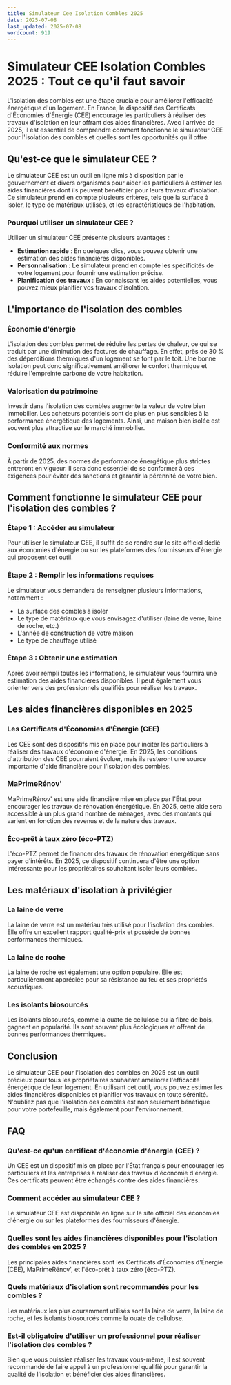 ```yaml
---
title: Simulateur Cee Isolation Combles 2025
date: 2025-07-08
last_updated: 2025-07-08
wordcount: 919
---
```


# Simulateur CEE Isolation Combles 2025 : Tout ce qu'il faut savoir

L'isolation des combles est une étape cruciale pour améliorer l'efficacité énergétique d'un logement. En France, le dispositif des Certificats d'Économies d'Énergie (CEE) encourage les particuliers à réaliser des travaux d'isolation en leur offrant des aides financières. Avec l'arrivée de 2025, il est essentiel de comprendre comment fonctionne le simulateur CEE pour l'isolation des combles et quelles sont les opportunités qu'il offre.

## Qu'est-ce que le simulateur CEE ?

Le simulateur CEE est un outil en ligne mis à disposition par le gouvernement et divers organismes pour aider les particuliers à estimer les aides financières dont ils peuvent bénéficier pour leurs travaux d'isolation. Ce simulateur prend en compte plusieurs critères, tels que la surface à isoler, le type de matériaux utilisés, et les caractéristiques de l'habitation.

### Pourquoi utiliser un simulateur CEE ?

Utiliser un simulateur CEE présente plusieurs avantages :

- **Estimation rapide** : En quelques clics, vous pouvez obtenir une estimation des aides financières disponibles.
- **Personnalisation** : Le simulateur prend en compte les spécificités de votre logement pour fournir une estimation précise.
- **Planification des travaux** : En connaissant les aides potentielles, vous pouvez mieux planifier vos travaux d'isolation.

## L'importance de l'isolation des combles

### Économie d'énergie

L'isolation des combles permet de réduire les pertes de chaleur, ce qui se traduit par une diminution des factures de chauffage. En effet, près de 30 % des déperditions thermiques d'un logement se font par le toit. Une bonne isolation peut donc significativement améliorer le confort thermique et réduire l'empreinte carbone de votre habitation.

### Valorisation du patrimoine

Investir dans l'isolation des combles augmente la valeur de votre bien immobilier. Les acheteurs potentiels sont de plus en plus sensibles à la performance énergétique des logements. Ainsi, une maison bien isolée est souvent plus attractive sur le marché immobilier.

### Conformité aux normes

À partir de 2025, des normes de performance énergétique plus strictes entreront en vigueur. Il sera donc essentiel de se conformer à ces exigences pour éviter des sanctions et garantir la pérennité de votre bien.

## Comment fonctionne le simulateur CEE pour l'isolation des combles ?

### Étape 1 : Accéder au simulateur

Pour utiliser le simulateur CEE, il suffit de se rendre sur le site officiel dédié aux économies d'énergie ou sur les plateformes des fournisseurs d'énergie qui proposent cet outil.

### Étape 2 : Remplir les informations requises

Le simulateur vous demandera de renseigner plusieurs informations, notamment :

- La surface des combles à isoler
- Le type de matériaux que vous envisagez d'utiliser (laine de verre, laine de roche, etc.)
- L'année de construction de votre maison
- Le type de chauffage utilisé

### Étape 3 : Obtenir une estimation

Après avoir rempli toutes les informations, le simulateur vous fournira une estimation des aides financières disponibles. Il peut également vous orienter vers des professionnels qualifiés pour réaliser les travaux.

## Les aides financières disponibles en 2025

### Les Certificats d'Économies d'Énergie (CEE)

Les CEE sont des dispositifs mis en place pour inciter les particuliers à réaliser des travaux d'économie d'énergie. En 2025, les conditions d'attribution des CEE pourraient évoluer, mais ils resteront une source importante d'aide financière pour l'isolation des combles.

### MaPrimeRénov'

MaPrimeRénov' est une aide financière mise en place par l'État pour encourager les travaux de rénovation énergétique. En 2025, cette aide sera accessible à un plus grand nombre de ménages, avec des montants qui varient en fonction des revenus et de la nature des travaux.

### Éco-prêt à taux zéro (éco-PTZ)

L'éco-PTZ permet de financer des travaux de rénovation énergétique sans payer d'intérêts. En 2025, ce dispositif continuera d'être une option intéressante pour les propriétaires souhaitant isoler leurs combles.

## Les matériaux d'isolation à privilégier

### La laine de verre

La laine de verre est un matériau très utilisé pour l'isolation des combles. Elle offre un excellent rapport qualité-prix et possède de bonnes performances thermiques.

### La laine de roche

La laine de roche est également une option populaire. Elle est particulièrement appréciée pour sa résistance au feu et ses propriétés acoustiques.

### Les isolants biosourcés

Les isolants biosourcés, comme la ouate de cellulose ou la fibre de bois, gagnent en popularité. Ils sont souvent plus écologiques et offrent de bonnes performances thermiques.

## Conclusion

Le simulateur CEE pour l'isolation des combles en 2025 est un outil précieux pour tous les propriétaires souhaitant améliorer l'efficacité énergétique de leur logement. En utilisant cet outil, vous pouvez estimer les aides financières disponibles et planifier vos travaux en toute sérénité. N'oubliez pas que l'isolation des combles est non seulement bénéfique pour votre portefeuille, mais également pour l'environnement.

## FAQ

### Qu'est-ce qu'un certificat d'économie d'énergie (CEE) ?

Un CEE est un dispositif mis en place par l'État français pour encourager les particuliers et les entreprises à réaliser des travaux d'économie d'énergie. Ces certificats peuvent être échangés contre des aides financières.

### Comment accéder au simulateur CEE ?

Le simulateur CEE est disponible en ligne sur le site officiel des économies d'énergie ou sur les plateformes des fournisseurs d'énergie.

### Quelles sont les aides financières disponibles pour l'isolation des combles en 2025 ?

Les principales aides financières sont les Certificats d'Économies d'Énergie (CEE), MaPrimeRénov', et l'éco-prêt à taux zéro (éco-PTZ).

### Quels matériaux d'isolation sont recommandés pour les combles ?

Les matériaux les plus couramment utilisés sont la laine de verre, la laine de roche, et les isolants biosourcés comme la ouate de cellulose.

### Est-il obligatoire d'utiliser un professionnel pour réaliser l'isolation des combles ?

Bien que vous puissiez réaliser les travaux vous-même, il est souvent recommandé de faire appel à un professionnel qualifié pour garantir la qualité de l'isolation et bénéficier des aides financières.